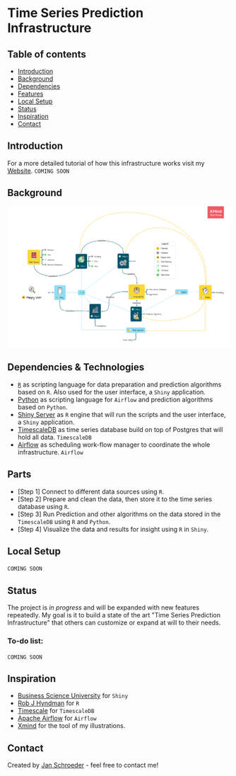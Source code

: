 # Time Series Prediction Infrastructure

## Table of contents
* [Introduction](#introduction)
* [Background](#background)
* [Dependencies](#dependencies-&-technologies)
* [Features](#parts)
* [Local Setup](#local-setup)
* [Status](#status)
* [Inspiration](#inspiration)
* [Contact](#contact)

## Introduction

For a more detailed tutorial of how this infrastructure works visit my [Website](http://schroederjan.com/). `COMING SOON`

## Background

![](man/featured.png)

## Dependencies & Technologies

* [`R`]() as scripting language for data preparation and prediction algorithms based on `R`. Also used for the user interface, a `Shiny` application.
* [Python]() as scripting language for `Airflow` and prediction algorithms based on `Python`.
* [Shiny Server]() as `R` engine that will run the scripts and the user interface, a `Shiny` application.
* [TimescaleDB]() as time series database build on top of Postgres that will hold all data. `TimescaleDB`
* [Airflow]() as scheduling work-flow manager to coordinate the whole infrastructure. `Airflow`

## Parts
* [Step 1] Connect to different data sources using `R`.
* [Step 2] Prepare and clean the data, then store it to the time series database using `R`.
* [Step 3] Run Prediction and other algorithms on the data stored in the `TimescaleDB` using `R` and `Python`.
* [Step 4] Visualize the data and results for insight using `R` in `Shiny`.

## Local Setup

`COMING SOON`

## Status
The project is _in progress_ and will be expanded with new features repeatedly.
My goal is it to build a state of the art "Time Series Prediction Infrastructure" that others can customize or expand at will to their needs.

### To-do list:

`COMING SOON`

## Inspiration

* [Business Science University](https://university.business-science.io/) for `Shiny`
* [Rob J Hyndman](https://robjhyndman.com/publications/) for `R`
* [Timescale](https://www.timescale.com/) for `TimescaleDB`
* [Apache Airflow](https://airflow.apache.org/) for `Airflow`
* [Xmind](https://www.xmind.net/xmind2020/) for the tool of my illustrations.

## Contact
Created by [Jan Schroeder](https://www.schroederjan.com/) - feel free to contact me!

